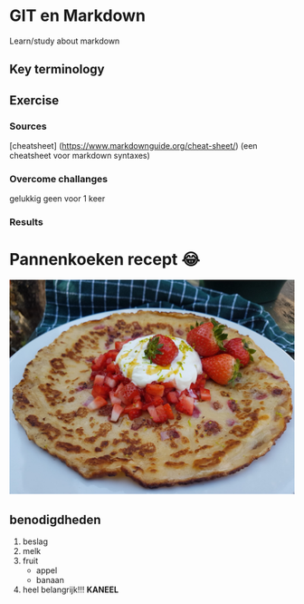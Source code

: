 # GIT en Markdown
Learn/study about markdown

## Key terminology



## Exercise
### Sources
[cheatsheet] (https://www.markdownguide.org/cheat-sheet/) (een cheatsheet voor markdown syntaxes)


### Overcome challanges
gelukkig geen voor 1 keer









### **Results**
# Pannenkoeken recept :joy:
![alt text](https://github.com/TechGrounds-Cloud8/cloud8-Killian97/blob/main/00_includes/Pannenkoek-met-aardbei.png)

## benodigdheden
1. beslag
2. melk
3. fruit
    - appel
    - banaan
4. heel belangrijk!!! **KANEEL**

